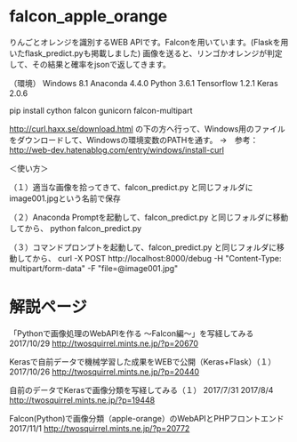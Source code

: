 # falcon_apple_orange

りんごとオレンジを識別するWEB APIです。Falconを用いています。(Flaskを用いたflask_predict.pyも掲載しました)
画像を送ると、リンゴかオレンジが判定して、その結果と確率をjsonで返してきます。

（環境）
Windows 8.1
Anaconda 4.4.0
Python 3.6.1
Tensorflow 1.2.1
Keras 2.0.6

pip install cython falcon gunicorn falcon-multipart

http://curl.haxx.se/download.html の下の方へ行って、Windows用のファイルをダウンロードして、Windowsの環境変数のPATHを通す。
→　参考：http://web-dev.hatenablog.com/entry/windows/install-curl

＜使い方＞

（１）適当な画像を拾ってきて、falcon_predict.py と同じフォルダにimage001.jpgという名前で保存

（２）Anaconda Promptを起動して、falcon_predict.py と同じフォルダに移動してから、
python falcon_predict.py

（３）コマンドプロンプトを起動して、falcon_predict.py と同じフォルダに移動してから、
curl -X POST http://localhost:8000/debug -H "Content-Type: multipart/form-data" -F "file=@image001.jpg"

# 解説ページ

「Pythonで画像処理のWebAPIを作る ～Falcon編～」を写経してみる
2017/10/29
http://twosquirrel.mints.ne.jp/?p=20670

Kerasで自前データで機械学習した成果をWEBで公開（Keras+Flask）（１）
2017/10/26
http://twosquirrel.mints.ne.jp/?p=20440

自前のデータでKerasで画像分類を写経してみる（１）
2017/7/31 2017/8/4
http://twosquirrel.mints.ne.jp/?p=19448

Falcon(Python)で画像分類（apple-orange）のWebAPIとPHPフロントエンド
2017/11/1
http://twosquirrel.mints.ne.jp/?p=20772


